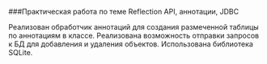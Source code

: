 ###Практическая работа по теме Reflection API, аннотации, JDBC

Реализован обработчик аннотаций для создания размеченной таблицы по аннотациям в классе. Реализована возможность отправки запросов к БД для добавления и удаления объектов.
Использована библиотека SQLite.
